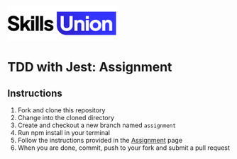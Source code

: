 [<img src="assets/images/su-logo.png" alt="Skills Union Logo" height="80px" />](https://www.skillsunion.com/)

# TDD with Jest: Assignment

## Instructions

1. Fork and clone this repository
2. Change into the cloned directory
3. Create and checkout a new branch named `assignment`
4. Run npm install in your terminal
5. Follow the instructions provided in the [Assignment](Assignment.md) page
5. When you are done, commit, push to your fork and submit a pull request

